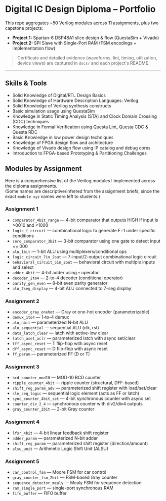 # Digital IC Design Diploma – Portfolio

This repo aggregates ~50 Verilog modules across 11 assignments, plus two capstone projects:
- **Project 1:** Spartan-6 DSP48A1 slice design & flow (QuestaSim + Vivado)
- **Project 2:** SPI Slave with Single-Port RAM (FSM encodings + implementation flow)

> Certificate and detailed evidence (waveforms, lint, timing, utilization, device views) are captured in `docs/` and each project's README.

---

## Skills & Tools
- Solid Knowledge of Digital/RTL Design Basics
- Solid Knowledge of Hardware Description Languages: Verilog
- Solid Knowledge of Verilog synthesis constructs
- Basic simulation usage using QuestaSim
- Knowledge in Static Timing Analysis (STA) and Clock Domain Crossing (CDC) techniques
- Knowledge in Formal Verification using Questa Lint, Questa CDC & Questa RDC
- Basic Knowledge in low power design techniques
- Knowledge of FPGA design flow and architecture
- Knowledge of Vivado design flow using IP catalog and debug cores
- Introduction to FPGA-based Prototyping & Partitioning Challenges

## Modules by Assignment

Here is a comprehensive list of the Verilog modules I implemented across the diploma assignments.  
(Some names are descriptive/inferred from the assignment briefs, since the exact `module xyz` names were left to students.)

### Assignment 1
- `comparator_4bit_range` — 4-bit comparator that outputs HIGH if input is >0010 and <1000
- `logic_f_circuit` — combinational logic to generate F=1 under specific conditions
- `zero_comparator_3bit` — 3-bit comparator using one gate to detect input == 000
- `alu_1bit` — 1-bit ALU using multiplexers/conditional ops
- `logic_circuit_7in_2out` — 7-input/2-output combinational logic circuit
- `behavioral_circuit_5in_2out` — behavioral circuit with multiple inputs and select
- `adder_4bit` — 4-bit adder using `+` operator
- `decoder_2to4` — 2-to-4 decoder (conditional operator)
- `parity_gen_even` — 8-bit even parity generator
- `alu_7seg_display` — 4-bit ALU connected to 7-seg display

### Assignment 2
- `encoder_gray_onehot` — Gray or one-hot encoder (parameterizable)
- `demux_1to4` — 1-to-4 demux
- `alu_nbit` — parameterized N-bit ALU
- `alu_sequential` — sequential ALU (clk, rst)
- `data_latch_clear` — latch with active-low clear
- `latch_aset_aclr` — parameterized latch with async set/clear
- `tff_async_reset` — T flip-flop with async reset
- `dff_async_reset` — D flip-flop with async reset
- `ff_param` — parameterized FF (D or T)

### Assignment 3
- `bcd_counter_mod10` — MOD-10 BCD counter
- `ripple_counter_4bit` — ripple counter (structural, DFF-based)
- `shift_reg_param_adv` — parameterized shift register with load/set/clear
- `sle_seq_logic` — sequential logic element (acts as FF or latch)
- `sync_counter_4bit_set` — 4-bit synchronous counter with async set
- `counter_div_2_4` — synchronous counter with div2/div4 outputs
- `gray_counter_2bit` — 2-bit Gray counter

### Assignment 4
- `lfsr_4bit` — 4-bit linear feedback shift register
- `adder_param` — parameterized N-bit adder
- `shift_reg_param` — parameterized shift register (direction/amount)
- `alsu_unit` — Arithmetic Logic Shift Unit (ALSU)

### Assignment 5
- `car_control_fsm` — Moore FSM for car control
- `gray_counter_fsm_2bit` — FSM-based Gray counter
- `sequence_detector_mealy` — Mealy FSM for sequence detection
- `ram_single_port` — single-port synchronous RAM
- `fifo_buffer` — FIFO buffer

